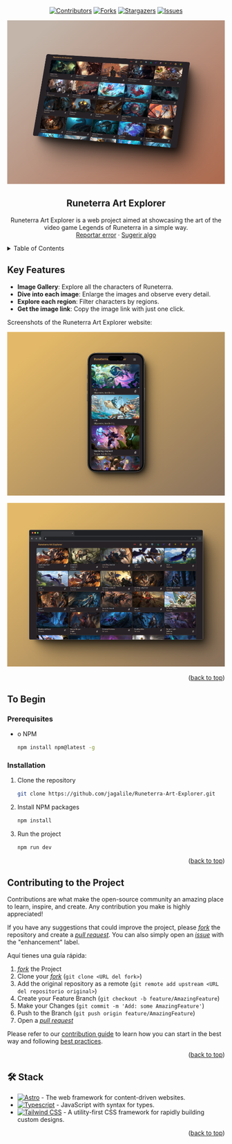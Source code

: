 <a name="readme-top"></a>

<div align="center">

[![Contributors][contributors-shield]][contributors-url]
[![Forks][forks-shield]][forks-url]
[![Stargazers][stars-shield]][stars-url]
[![Issues][issues-shield]][issues-url]

<a href="https://github.com/jagalile/Runeterra-Art-Explorer">
  <img src="https://github.com/jagalile/Runeterra-Art-Explorer/blob/master/public/img/title.png" alt="Logo" width="800" />
</a>

## Runeterra Art Explorer

Runeterra Art Explorer is a web project aimed at showcasing the art of the video game Legends of Runeterra in a simple way.\
[Reportar error](https://github.com/jagalile/Runeterra-Art-Explorer/issues) · [Sugerir algo](https://github.com/jagalile/Runeterra-Art-Explorer/issues)

</div>

<details>
<summary>Table of Contents</summary>

- [Runeterra Art Explorer](#runeterra-art-explorer)
- [Key Features](#key-features)
- [To Begin](#to-begin)
  - [Prerequisites](#prerequisites)
  - [Installation](#installation)
- [Contributing to the Project](#contributing-to-the-project)
- [🛠️ Stack](#️-stack)

</details>

## Key Features

- **Image Gallery**: Explore all the characters of Runeterra.
- **Dive into each image**: Enlarge the images and observe every detail.
- **Explore each region**: Filter characters by regions.
- **Get the image link**: Copy the image link with just one click.

Screenshots of the Runeterra Art Explorer website:

![Mobile screenshot](https://github.com/jagalile/Runeterra-Art-Explorer/blob/master/public/img/phone.png)

![Computer screenshot](https://github.com/jagalile/Runeterra-Art-Explorer/blob/master/public/img/web.png)

<p align="right">(<a href="#readme-top">back to top</a>)</p>

## To Begin

### Prerequisites

- o NPM

  ```sh
  npm install npm@latest -g
  ```

### Installation

1. Clone the repository

   ```sh
   git clone https://github.com/jagalile/Runeterra-Art-Explorer.git
   ```

2. Install NPM packages

   ```sh
   npm install
   ```

3. Run the project

   ```sh
   npm run dev
   ```

<p align="right">(<a href="#readme-top">back to top</a>)</p>

## Contributing to the Project

Contributions are what make the open-source community an amazing place to learn, inspire, and create. Any contribution you make is highly appreciated!

If you have any suggestions that could improve the project, please [_fork_](https://github.com/jagalile/Runeterra-Art-Explorer/fork) the repository and create a [_pull request_](https://github.com/jagalile/Runeterra-Art-Explorer/pulls). You can also simply open an [_issue_](https://github.com/jagalile/Runeterra-Art-Explorer/issues) with the "enhancement" label.

Aquí tienes una guía rápida:

1. [_fork_](https://github.com/jagalile/Runeterra-Art-Explorer/fork) the Project
2. Clone your [_fork_](https://github.com/jagalile/Runeterra-Art-Explorer/fork) (`git clone <URL del fork>`)
3. Add the original repository as a remote (`git remote add upstream <URL del repositorio original>`)
4. Create your Feature Branch (`git checkout -b feature/AmazingFeature`)
5. Make your Changes (`git commit -m 'Add: some AmazingFeature'`)
6. Push to the Branch (`git push origin feature/AmazingFeature`)
7. Open a [_pull request_](https://github.com/jagalile/Runeterra-Art-Explorer/pulls)

Please refer to our [contribution guide](https://github.com/jagalile/Runeterra-Art-Explorer/blob/master/CONTRIBUTING.md) to learn how you can start in the best way and following [best practices](https://github.com/jagalile/Runeterra-Art-Explorer/blob/main/CONTRIBUTING.md#buenas-prácticas-).

<p align="right">(<a href="#readme-top">back to top</a>)</p>

## 🛠️ Stack

- [![Astro][astro-badge]][astro-url] - The web framework for content-driven websites.
- [![Typescript][typescript-badge]][typescript-url] - JavaScript with syntax for types.
- [![Tailwind CSS][tailwind-badge]][tailwind-url] - A utility-first CSS framework for rapidly building custom designs.

<p align="right">(<a href="#readme-top">back to top</a>)</p>

[astro-url]: https://astro.build/
[typescript-url]: https://www.typescriptlang.org/
[tailwind-url]: https://tailwindcss.com/
[astro-badge]: https://img.shields.io/badge/Astro-fff?style=for-the-badge&logo=astro&logoColor=bd303a&color=352563
[typescript-badge]: https://img.shields.io/badge/Typescript-007ACC?style=for-the-badge&logo=typescript&logoColor=white&color=blue
[tailwind-badge]: https://img.shields.io/badge/Tailwind-ffffff?style=for-the-badge&logo=tailwindcss&logoColor=38bdf8
[contributors-shield]: https://img.shields.io/github/contributors/jagalile/Runeterra-Art-Explorer?style=for-the-badge
[contributors-url]: https://github.com/jagalile/Runeterra-Art-Explorer/graphs/contributors
[forks-shield]: https://img.shields.io/github/forks/jagalile/Runeterra-Art-Explorer?style=for-the-badge
[forks-url]: https://github.com/jagalile/Runeterra-Art-Explorer/network/members
[stars-shield]: https://img.shields.io/github/stars/jagalile/Runeterra-Art-Explorer?style=for-the-badge
[stars-url]: https://github.com/jagalile/Runeterra-Art-Explorer/stargazers
[issues-shield]: https://img.shields.io/github/issues/jagalile/Runeterra-Art-Explorer?style=for-the-badge
[issues-url]: https://github.com/jagalile/Runeterra-Art-Explorer/issues
